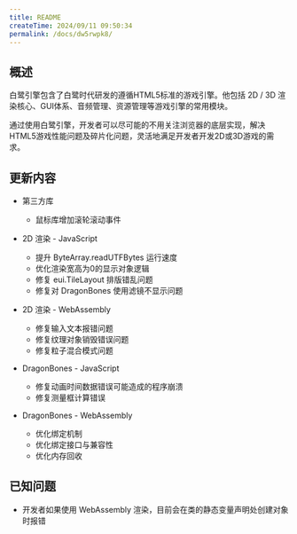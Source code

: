 ```yaml
---
title: README
createTime: 2024/09/11 09:50:34
permalink: /docs/dw5rwpk8/
---
```

## 概述

白鹭引擎包含了白鹭时代研发的遵循HTML5标准的游戏引擎。他包括 2D / 3D 渲染核心、GUI体系、音频管理、资源管理等游戏引擎的常用模块。

通过使用白鹭引擎，开发者可以尽可能的不用关注浏览器的底层实现，解决HTML5游戏性能问题及碎片化问题，灵活地满足开发者开发2D或3D游戏的需求。

## 更新内容

* 第三方库
    * 鼠标库增加滚轮滚动事件

* 2D 渲染 - JavaScript
    * 提升 ByteArray.readUTFBytes 运行速度
    * 优化渲染宽高为0的显示对象逻辑
    * 修复 eui.TileLayout 排版错乱问题
    * 修复对 DragonBones 使用滤镜不显示问题

* 2D 渲染 - WebAssembly
    * 修复输入文本报错问题
    * 修复纹理对象销毁错误问题
    * 修复粒子混合模式问题

* DragonBones - JavaScript
    * 修复动画时间数据错误可能造成的程序崩溃
    * 修复测量框计算错误

* DragonBones - WebAssembly
    * 优化绑定机制
    * 优化绑定接口与兼容性
    * 优化内存回收

## 已知问题

* 开发者如果使用 WebAssembly 渲染，目前会在类的静态变量声明处创建对象时报错